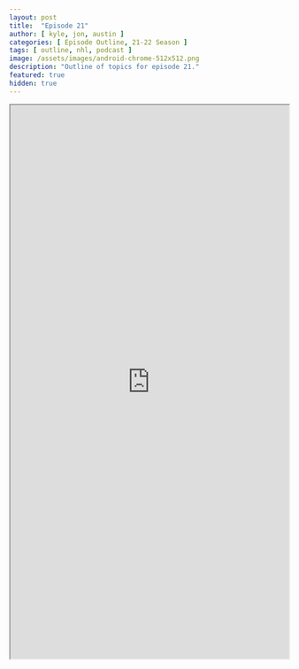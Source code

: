 ```yaml
---
layout: post
title:  "Episode 21"
author: [ kyle, jon, austin ]
categories: [ Episode Outline, 21-22 Season ]
tags: [ outline, nhl, podcast ]
image: /assets/images/android-chrome-512x512.png
description: "Outline of topics for episode 21."
featured: true
hidden: true
---
```


<iframe src="https://docs.google.com/document/d/e/2PACX-1vQZ2Ycp0kXP1HT2G9WYSzciKlRxC8j_uEF1MABCIrD9tqkTyJcjuR2noLmKlZ5RJKcnTIBLiWi-__2M/pub?embedded=true" width="100%" height="1000"></iframe>
